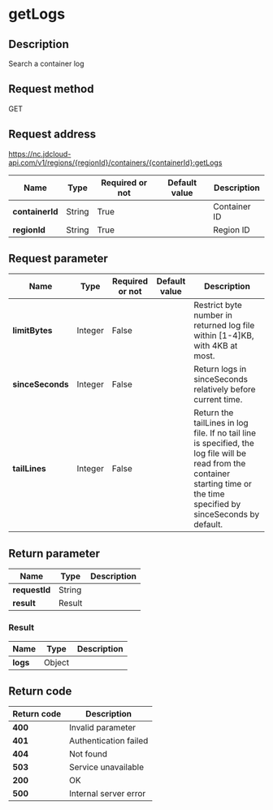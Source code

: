 # getLogs


## Description
Search a container log


## Request method
GET

## Request address
https://nc.jdcloud-api.com/v1/regions/{regionId}/containers/{containerId}:getLogs

|Name|Type|Required or not|Default value|Description|
|---|---|---|---|---|
|**containerId**|String|True||Container ID|
|**regionId**|String|True||Region ID|

## Request parameter
|Name|Type|Required or not|Default value|Description|
|---|---|---|---|---|
|**limitBytes**|Integer|False||Restrict byte number in returned log file within [1-4]KB, with 4KB at most.<br>|
|**sinceSeconds**|Integer|False||Return logs in sinceSeconds relatively before current time.<br>|
|**tailLines**|Integer|False||Return the tailLines in log file. If no tail line is specified, the log file will be read from the container starting time or the time specified by sinceSeconds by default.<br>|


## Return parameter
|Name|Type|Description|
|---|---|---|
|**requestId**|String||
|**result**|Result||


### <a name="Result">Result</a>
|Name|Type|Description|
|---|---|---|
|**logs**|Object||

## Return code
|Return code|Description|
|---|---|
|**400**|Invalid parameter|
|**401**|Authentication failed|
|**404**|Not found|
|**503**|Service unavailable|
|**200**|OK|
|**500**|Internal server error|
